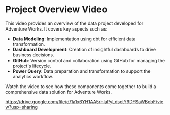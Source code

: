 # Project Overview Video

This video provides an overview of the data project developed for Adventure Works. It covers key aspects such as:

- **Data Modeling**: Implementation using dbt for efficient data transformation.
- **Dashboard Development**: Creation of insightful dashboards to drive business decisions.
- **GitHub**: Version control and collaboration using GitHub for managing the project's lifecycle.
- **Power Query**: Data preparation and transformation to support the analytics workflow.

Watch the video to see how these components come together to build a comprehensive data solution for Adventure Works.

https://drive.google.com/file/d/1a1x6YH1AA5rhlaPyLdsctY9DFSaWBobF/view?usp=sharing
